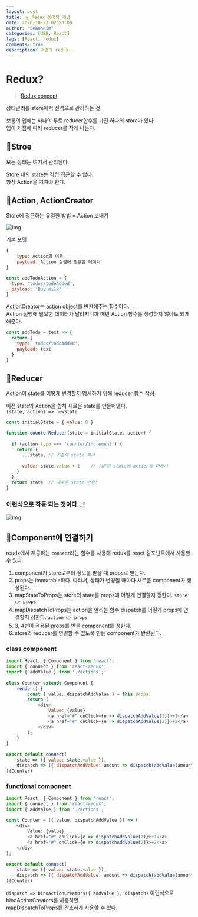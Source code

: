 ```yaml
---
layout: post
title: 🛸 Redux 용어와 개념
date: 2020-10-23 02:20:00
author: "SeWonKim"
categories: [WEB, React]
tags: [React, redux]
comments: true
description: 대망의 redux...
---
```


# Redux?

> [Redux concept](https://ko.redux.js.org/tutorials/essentials/part-1-overview-concepts)

상태관리를 store에서 전역으로 관리하는 것

보통의 앱에는 하나의 루트 reducer합수를 가진 하나의 store가 있다.      
앱이 커짐에 따라 reducer를 작게 나눈다.

## 🧡Stroe

모든 상태는 여기서 관리된다.

Store 내의 state는 직접 접근할 수 없다.    
항상 Action을 거쳐야 한다.

## 💛Action, ActionCreator

Store에 접근하는 유일한 방법 = Action 보내기

![img](https://ko.redux.js.org/assets/images/one-way-data-flow-04fe46332c1ccb3497ecb04b94e55b97.png)

기본 포맷

```javascript
{
    type: Action의 이름
    payload: Action 실행에 필요한 데이터
}

const addTodoAction = {
  type: 'todos/todoAdded',
  payload: 'Buy milk'
}
```

ActionCreator는 action object를 반환해주는 함수이다.    
Action 실행에 필요한 데이터가 달라지니까 매번 Action 함수를 생성하지 않아도 되게 해준다.

```javascript
const addTodo = text => {
  return {
    type: 'todos/todoAdded',
    payload: text
  }
}
```

## 💚Reducer

Action이 state를 어떻게 변경할지 명시하기 위해 reducer 함수 작성

이전 state와 Action을 합쳐 새로운 state를 만들어낸다.      
`(state, action) => newState`


```javascript
const initialState = { value: 0 }

function counterReducer(state = initialState, action) {
    
  if (action.type === 'counter/increment') {
    return {
      ...state, // 기존의 state 복사
      
      value: state.value + 1    // 기존의 state에 action을 더해서
    }
  }
  return state  // 새로운 state 반환!
}
```

### 이런식으로 작동 되는 것이다...!

![img](https://ko.redux.js.org/assets/images/ReduxDataFlowDiagram-49fa8c3968371d9ef6f2a1486bd40a26.gif)



## 💙Component에 연결하기

reudx에서 제공하는 `connect`라는 함수를 사용해 redux를 react 컴포넌트에서 사용할 수 있다.

1. component가 store로부터 정보를 받을 때 props로 받는다.
2. props는 immutable하다. 따라서, 상태가 변경될 때마다 새로운 component가 생성된다.
3. mapStateToProps는 store의 state를 props에 어떻게 연결할지 정한다. `store 👉 props`
4. mapDispatchToProps는 action을 알리는 함수 dispatch를 어떻게 props에 연결할지 정한다. `action 👉 props`
5. 3, 4번이 적용된 props를 받을 component를 정한다.
6. store와 reducer를 연결할 수 있도록 만든 component가 반환된다.

### class component
```javascript
import React, { Component } from 'react';
import { connect } from 'react-redux';
import { addValue } from './actions';
​
class Counter extends Component {
    render() {
        const { value, dispatchAddValue } = this.props;
        return (
            <div>
                Value: {value}
                <a href="#" onClick={e => dispatchAddValue(1)}>+1</a>
                <a href="#" onClick={e => dispatchAddValue(2)}>+2</a>
            </div>
        );
    }
}
​
export default connect(
    state => ({ value: state.value }),
    dispatch => ({ dispatchAddValue: amount => dispatch(addValue(amount)) })
)(Counter)
```

### functional component
```javascript
import React, { Component } from 'react';
import { connect } from 'react-redux';
import { addValue } from './actions';
​
const Counter = ({ value, dispatchAddValue }) => (
    <div>
        Value: {value}
        <a href="#" onClick={e => dispatchAddValue(1)}>+1</a>
        <a href="#" onClick={e => dispatchAddValue(2)}>+2</a>
    </div>
);
​
export default connect(
    state => ({ value: state.value }),
    dispatch => ({ dispatchAddValue: amount => dispatch(addValue(amount)) })
)(Counter)

```

`dispatch => bindActionCreators({ addValue }, dispatch)` 이런식으로 bindActionCreators를 사용하면    
mapDispatchToProps를 간소하게 사용할 수 있다.
